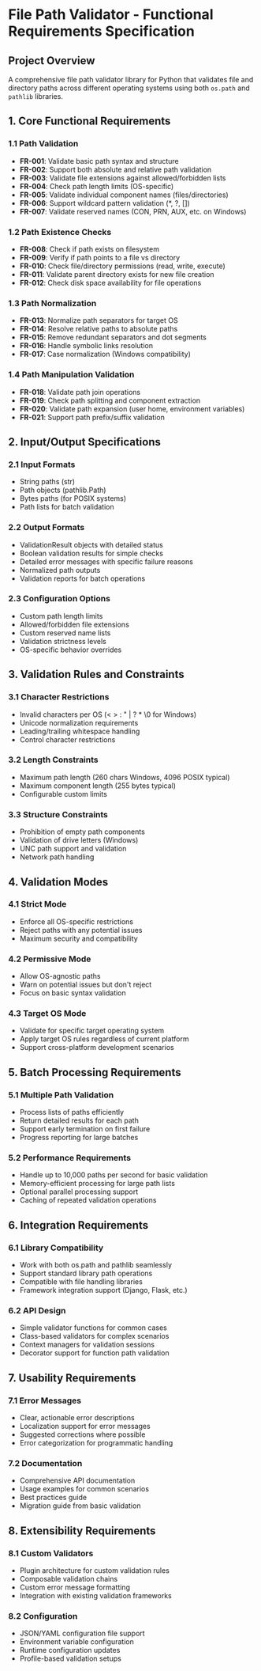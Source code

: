 # File Path Validator - Functional Requirements Specification

## Project Overview
A comprehensive file path validator library for Python that validates file and directory paths across different operating systems using both `os.path` and `pathlib` libraries.

## 1. Core Functional Requirements

### 1.1 Path Validation
- **FR-001**: Validate basic path syntax and structure
- **FR-002**: Support both absolute and relative path validation
- **FR-003**: Validate file extensions against allowed/forbidden lists
- **FR-004**: Check path length limits (OS-specific)
- **FR-005**: Validate individual component names (files/directories)
- **FR-006**: Support wildcard pattern validation (*, ?, [])
- **FR-007**: Validate reserved names (CON, PRN, AUX, etc. on Windows)

### 1.2 Path Existence Checks
- **FR-008**: Check if path exists on filesystem
- **FR-009**: Verify if path points to a file vs directory
- **FR-010**: Check file/directory permissions (read, write, execute)
- **FR-011**: Validate parent directory exists for new file creation
- **FR-012**: Check disk space availability for file operations

### 1.3 Path Normalization
- **FR-013**: Normalize path separators for target OS
- **FR-014**: Resolve relative paths to absolute paths
- **FR-015**: Remove redundant separators and dot segments
- **FR-016**: Handle symbolic links resolution
- **FR-017**: Case normalization (Windows compatibility)

### 1.4 Path Manipulation Validation
- **FR-018**: Validate path join operations
- **FR-019**: Check path splitting and component extraction
- **FR-020**: Validate path expansion (user home, environment variables)
- **FR-021**: Support path prefix/suffix validation

## 2. Input/Output Specifications

### 2.1 Input Formats
- String paths (str)
- Path objects (pathlib.Path)
- Bytes paths (for POSIX systems)
- Path lists for batch validation

### 2.2 Output Formats
- ValidationResult objects with detailed status
- Boolean validation results for simple checks
- Detailed error messages with specific failure reasons
- Normalized path outputs
- Validation reports for batch operations

### 2.3 Configuration Options
- Custom path length limits
- Allowed/forbidden file extensions
- Custom reserved name lists
- Validation strictness levels
- OS-specific behavior overrides

## 3. Validation Rules and Constraints

### 3.1 Character Restrictions
- Invalid characters per OS (< > : " | ? * \0 for Windows)
- Unicode normalization requirements
- Leading/trailing whitespace handling
- Control character restrictions

### 3.2 Length Constraints
- Maximum path length (260 chars Windows, 4096 POSIX typical)
- Maximum component length (255 bytes typical)
- Configurable custom limits

### 3.3 Structure Constraints
- Prohibition of empty path components
- Validation of drive letters (Windows)
- UNC path support and validation
- Network path handling

## 4. Validation Modes

### 4.1 Strict Mode
- Enforce all OS-specific restrictions
- Reject paths with any potential issues
- Maximum security and compatibility

### 4.2 Permissive Mode
- Allow OS-agnostic paths
- Warn on potential issues but don't reject
- Focus on basic syntax validation

### 4.3 Target OS Mode
- Validate for specific target operating system
- Apply target OS rules regardless of current platform
- Support cross-platform development scenarios

## 5. Batch Processing Requirements

### 5.1 Multiple Path Validation
- Process lists of paths efficiently
- Return detailed results for each path
- Support early termination on first failure
- Progress reporting for large batches

### 5.2 Performance Requirements
- Handle up to 10,000 paths per second for basic validation
- Memory-efficient processing for large path lists
- Optional parallel processing support
- Caching of repeated validation operations

## 6. Integration Requirements

### 6.1 Library Compatibility
- Work with both os.path and pathlib seamlessly
- Support standard library path operations
- Compatible with file handling libraries
- Framework integration support (Django, Flask, etc.)

### 6.2 API Design
- Simple validator functions for common cases
- Class-based validators for complex scenarios
- Context managers for validation sessions
- Decorator support for function path validation

## 7. Usability Requirements

### 7.1 Error Messages
- Clear, actionable error descriptions
- Localization support for error messages
- Suggested corrections where possible
- Error categorization for programmatic handling

### 7.2 Documentation
- Comprehensive API documentation
- Usage examples for common scenarios
- Best practices guide
- Migration guide from basic validation

## 8. Extensibility Requirements

### 8.1 Custom Validators
- Plugin architecture for custom validation rules
- Composable validation chains
- Custom error message formatting
- Integration with existing validation frameworks

### 8.2 Configuration
- JSON/YAML configuration file support
- Environment variable configuration
- Runtime configuration updates
- Profile-based validation setups